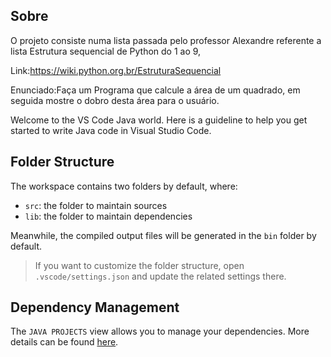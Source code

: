 
## Sobre

O projeto consiste numa lista passada pelo professor Alexandre referente a lista Estrutura sequencial de Python do 1 ao 9,

Link:https://wiki.python.org.br/EstruturaSequencial

Enunciado:Faça um Programa que calcule a área de um quadrado, em seguida mostre o dobro desta área para o usuário.

Welcome to the VS Code Java world. Here is a guideline to help you get started to write Java code in Visual Studio Code.

## Folder Structure

The workspace contains two folders by default, where:

- `src`: the folder to maintain sources
- `lib`: the folder to maintain dependencies

Meanwhile, the compiled output files will be generated in the `bin` folder by default.

> If you want to customize the folder structure, open `.vscode/settings.json` and update the related settings there.

## Dependency Management

The `JAVA PROJECTS` view allows you to manage your dependencies. More details can be found [here](https://github.com/microsoft/vscode-java-dependency#manage-dependencies).

